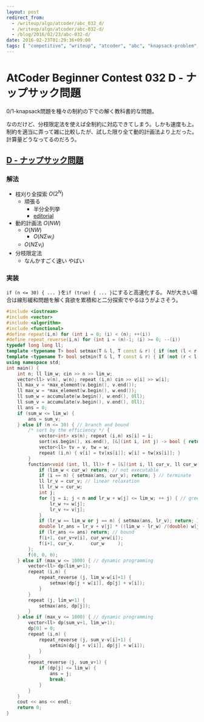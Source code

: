 ```yaml
---
layout: post
redirect_from:
  - /writeup/algo/atcoder/abc_032_d/
  - /writeup/algo/atcoder/abc-032-d/
  - /blog/2016/02/23/abc-032-d/
date: 2016-02-23T01:29:36+09:00
tags: [ "competitive", "writeup", "atcoder", "abc", "knapsack-problem", "dp", "typical-problem", "branch-and-bound" ]
---
```


# AtCoder Beginner Contest 032 D - ナップサック問題

0/1-knapsack問題を種々の制約の下での解く教科書的な問題。

なのだけど、分枝限定法を使えば全制約に対応できてしまう。しかも速度も上。制約を適当に弄って雑に比較したが、試した限り全て動的計画法より上だった。
計算量どうなってるのだろう。

## [D - ナップサック問題](https://beta.atcoder.jp/contests/abc032/tasks/abc032_d)

### 解法

-   枝刈り全探索 $O(2^N)$
    -   頑張る
        -   半分全列挙
        -   [editorial](http://www.slideshare.net/chokudai/abc032)
-   動的計画法 $O(NW)$
    -   $O(NW)$
        -   $O(N \Sigma w_i)$
    -   $O(N \Sigma v_i)$
-   分枝限定法
    -   なんかすごく速い やばい

### 実装

`if (n <= 30) { ... }`を`if (true) { ... }`にすると高速化する。
$N$が大きい場合は線形緩和問題を解く貪欲を累積和と二分探索でやるほうがよさそう。

``` c++
#include <iostream>
#include <vector>
#include <algorithm>
#include <functional>
#define repeat(i,n) for (int i = 0; (i) < (n); ++(i))
#define repeat_reverse(i,n) for (int i = (n)-1; (i) >= 0; --(i))
typedef long long ll;
template <typename T> bool setmax(T & l, T const & r) { if (not (l < r)) return false; l = r; return true; }
template <typename T> bool setmin(T & l, T const & r) { if (not (r < l)) return false; l = r; return true; }
using namespace std;
int main() {
    int n; ll lim_w; cin >> n >> lim_w;
    vector<ll> v(n), w(n); repeat (i,n) cin >> v[i] >> w[i];
    ll max_v = *max_element(v.begin(), v.end());
    ll max_w = *max_element(w.begin(), w.end());
    ll sum_w = accumulate(w.begin(), w.end(), 0ll);
    ll sum_v = accumulate(v.begin(), v.end(), 0ll);
    ll ans = 0;
    if (sum_w <= lim_w) {
        ans = sum_v;
    } else if (n <= 30) { // branch and bound
        /* sort by the efficiency */ {
            vector<int> xs(n); repeat (i,n) xs[i] = i;
            sort(xs.begin(), xs.end(), [&](int i, int j) -> bool { return v[i] * w[j] > v[j] * w[i]; });
            vector<ll> tv = v, tw = w;
            repeat (i,n) { v[i] = tv[xs[i]]; w[i] = tw[xs[i]]; }
        }
        function<void (int, ll, ll)> f = [&](int i, ll cur_v, ll cur_w) {
            if (lim_w < cur_w) return; // not executable
            if (i == n) { setmax(ans, cur_v); return; } // terminate
            ll lr_v = cur_v; // linear relaxation
            ll lr_w = cur_w;
            int j;
            for (j = i; j < n and lr_w + w[j] <= lim_w; ++ j) { // greedy
                lr_w += w[j];
                lr_v += v[j];
            }
            if (lr_w == lim_w or j == n) { setmax(ans, lr_v); return; } // accept greedy
            double lr_ans = lr_v + v[j] * ((lim_w - lr_w) /(double) w[j]);
            if (lr_ans <= ans) return; // bound
            f(i+1, cur_v+v[i], cur_w+w[i]);
            f(i+1, cur_v,      cur_w     );
        };
        f(0, 0, 0);
    } else if (max_w <= 1000) { // dynamic programming
        vector<ll> dp(lim_w+1);
        repeat (i,n) {
            repeat_reverse (j, lim_w-w[i]+1) {
                setmax(dp[j + w[i]], dp[j] + v[i]);
            }
        }
        repeat (j, lim_w+1) {
            setmax(ans, dp[j]);
        }
    } else if (max_v <= 1000) { // dynamic programming
        vector<ll> dp(sum_v+1, lim_w+1);
        dp[0] = 0;
        repeat (i,n) {
            repeat_reverse (j, sum_v-v[i]+1) {
                setmin(dp[j + v[i]], dp[j] + w[i]);
            }
        }
        repeat_reverse (j, sum_v+1) {
            if (dp[j] <= lim_w) {
                ans = j;
                break;
            }
        }
    }
    cout << ans << endl;
    return 0;
}
```
